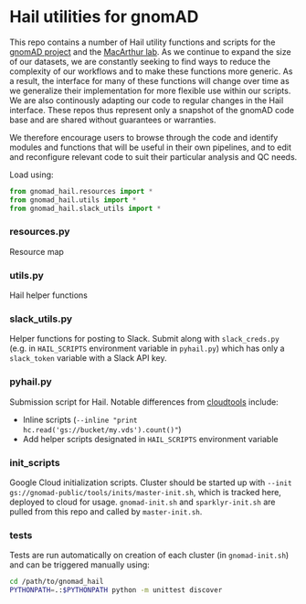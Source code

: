 # Hail utilities for gnomAD

This repo contains a number of Hail utility functions and scripts for the [gnomAD project](http://gnomad.broadinstitute.org) and the [MacArthur lab](http://macarthurlab.org). As we continue to expand the size of our datasets, we are constantly seeking to find ways to reduce the complexity of our workflows and to make these functions more generic. As a result, the interface for many of these functions will change over time as we generalize their implementation for more flexible use within our scripts. We are also continously adapting our code to regular changes in the Hail interface. These repos thus represent only a snapshot of the gnomAD code base and are shared without guarantees or warranties.

We therefore encourage users to browse through the code and identify modules and functions that will be useful in their own pipelines, and to edit and reconfigure relevant code to suit their particular analysis and QC needs. 


Load using:

```python
from gnomad_hail.resources import *
from gnomad_hail.utils import *
from gnomad_hail.slack_utils import *
```

### resources.py

Resource map

### utils.py

Hail helper functions

### slack_utils.py

Helper functions for posting to Slack.
Submit along with `slack_creds.py` (e.g. in `HAIL_SCRIPTS` environment variable in `pyhail.py`) which has only a `slack_token` variable with a Slack API key.

### pyhail.py

Submission script for Hail. Notable differences from [cloudtools](http://github.com/nealelab/cloud-tools) include:

* Inline scripts (`--inline "print hc.read('gs://bucket/my.vds').count()"`)
* Add helper scripts designated in `HAIL_SCRIPTS` environment variable

### init_scripts

Google Cloud initialization scripts.
Cluster should be started up with `--init gs://gnomad-public/tools/inits/master-init.sh`, which is tracked here, deployed to cloud for usage.
`gnomad-init.sh` and `sparklyr-init.sh` are pulled from this repo and called by `master-init.sh`.

### tests

Tests are run automatically on creation of each cluster (in `gnomad-init.sh`) and can be triggered manually using: 
```bash
cd /path/to/gnomad_hail
PYTHONPATH=.:$PYTHONPATH python -m unittest discover
```
